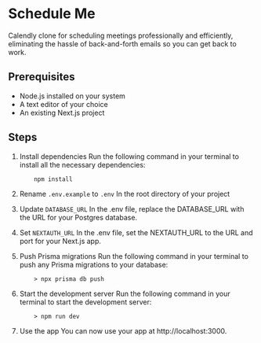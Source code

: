 # Schedule Me

Calendly clone for scheduling meetings professionally and efficiently, eliminating the hassle of back-and-forth emails so you can get back to work.

## Prerequisites

- Node.js installed on your system
- A text editor of your choice
- An existing Next.js project

## Steps

1.  Install dependencies
    Run the following command in your terminal to install all the necessary dependencies:

            npm install

2.  Rename `.env.example` to `.env`
    In the root directory of your project

3.  Update `DATABASE_URL`
    In the .env file, replace the DATABASE_URL with the URL for your Postgres database.

4.  Set `NEXTAUTH_URL`
    In the .env file, set the NEXTAUTH_URL to the URL and port for your Next.js app.

5.  Push Prisma migrations
    Run the following command in your terminal to push any Prisma migrations to your database:

            > npx prisma db push

6.  Start the development server
    Run the following command in your terminal to start the development server:

            > npm run dev

7.  Use the app
    You can now use your app at http://localhost:3000.
